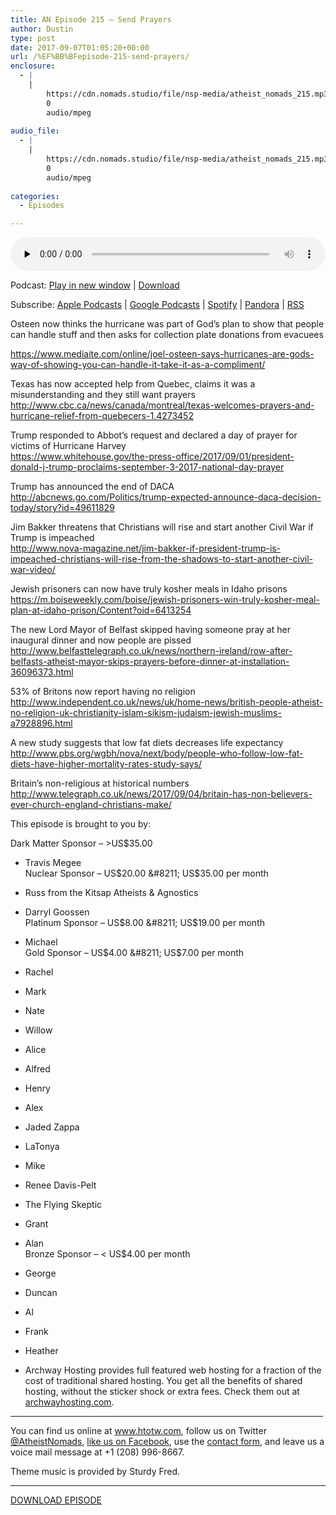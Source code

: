 ```yaml
---
title: AN Episode 215 – Send Prayers
author: Dustin
type: post
date: 2017-09-07T01:05:20+00:00
url: /%EF%BB%BFepisode-215-send-prayers/
enclosure:
  - |
    |
        https://cdn.nomads.studio/file/nsp-media/atheist_nomads_215.mp3
        0
        audio/mpeg
        
audio_file:
  - |
    |
        https://cdn.nomads.studio/file/nsp-media/atheist_nomads_215.mp3
        0
        audio/mpeg
        
categories:
  - Episodes

---
```

<div itemscope itemtype="http://schema.org/AudioObject">
  <meta itemprop="name" content="%EF%BB%BFEpisode 215 &#8211; Send Prayers" />
  
  <meta itemprop="uploadDate" content="2017-09-06T19:05:20-06:00" />
  
  <meta itemprop="encodingFormat" content="audio/mpeg" />
  
  <meta itemprop="description" content="Osteen now thinks the hurricane was part of God's plan to show that people can handle stuff and then asks for collection plate donations from evacuees
https://www.mediaite.com/online/joel-osteen-says-hurricanes-are-gods-way-of-showing-you-can-handle-..." />
  
  <meta itemprop="contentUrl" content="https://dts.podtrac.com/redirect.mp3/cdn.nomads.studio/file/nsp-media/atheist_nomads_215.mp3" />
  </p> 
  
  <div class="powerpress_player" id="powerpress_player_8478">
    <audio class="wp-audio-shortcode" id="audio-1618-222" preload="none" style="width: 100%;" controls="controls"><source type="audio/mpeg" src="https://dts.podtrac.com/redirect.mp3/cdn.nomads.studio/file/nsp-media/atheist_nomads_215.mp3?_=222" /><a href="https://dts.podtrac.com/redirect.mp3/cdn.nomads.studio/file/nsp-media/atheist_nomads_215.mp3">https://dts.podtrac.com/redirect.mp3/cdn.nomads.studio/file/nsp-media/atheist_nomads_215.mp3</a></audio>
  </div>
</div>

<p class="powerpress_links powerpress_links_mp3">
  Podcast: <a href="https://dts.podtrac.com/redirect.mp3/cdn.nomads.studio/file/nsp-media/atheist_nomads_215.mp3" class="powerpress_link_pinw" target="_blank" title="Play in new window" onclick="return powerpress_pinw('https://htotw.com/?powerpress_pinw=1618-podcast');" rel="nofollow">Play in new window</a> | <a href="https://dts.podtrac.com/redirect.mp3/cdn.nomads.studio/file/nsp-media/atheist_nomads_215.mp3" class="powerpress_link_d" title="Download" rel="nofollow" download="atheist_nomads_215.mp3">Download</a>
</p>

<p class="powerpress_links powerpress_subscribe_links">
  Subscribe: <a href="https://podcasts.apple.com/us/podcast/humanists-take-on-the-world/id530050098?mt=2&ls=1" class="powerpress_link_subscribe powerpress_link_subscribe_itunes" target="_blank" title="Subscribe on Apple Podcasts" rel="nofollow">Apple Podcasts</a> | <a href="https://www.google.com/podcasts?feed=aHR0cDovL2F0aGVpc3Rub21hZHMubGlic3luLmNvbS9yc3M%3D" class="powerpress_link_subscribe powerpress_link_subscribe_googleplay" target="_blank" title="Subscribe on Google Podcasts" rel="nofollow">Google Podcasts</a> | <a href="https://open.spotify.com/show/3LzK2xZGike6Tc1GEMtMbr?si=LieN9SNuTpq96smuaUsH8A" class="powerpress_link_subscribe powerpress_link_subscribe_spotify" target="_blank" title="Subscribe on Spotify" rel="nofollow">Spotify</a> | <a href="https://www.pandora.com/podcast/atheist-nomads/PC:10122?corr=62071012&part=ug" class="powerpress_link_subscribe powerpress_link_subscribe_pandora" target="_blank" title="Subscribe on Pandora" rel="nofollow">Pandora</a> | <a href="https://htotw.com/feed/podcast/" class="powerpress_link_subscribe powerpress_link_subscribe_rss" target="_blank" title="Subscribe via RSS" rel="nofollow">RSS</a>
</p>

<center>
</center>Osteen now thinks the hurricane was part of God&#8217;s plan to show that people can handle stuff and then asks for collection plate donations from evacuees

  
<https://www.mediaite.com/online/joel-osteen-says-hurricanes-are-gods-way-of-showing-you-can-handle-it-take-it-as-a-compliment/>

Texas has now accepted help from Quebec, claims it was a misunderstanding and they still want prayers  
<http://www.cbc.ca/news/canada/montreal/texas-welcomes-prayers-and-hurricane-relief-from-quebecers-1.4273452>

Trump responded to Abbot’s request and declared a day of prayer for victims of Hurricane Harvey  
<https://www.whitehouse.gov/the-press-office/2017/09/01/president-donald-j-trump-proclaims-september-3-2017-national-day-prayer>

Trump has announced the end of DACA  
<http://abcnews.go.com/Politics/trump-expected-announce-daca-decision-today/story?id=49611829>

Jim Bakker threatens that Christians will rise and start another Civil War if Trump is impeached  
<http://www.nova-magazine.net/jim-bakker-if-president-trump-is-impeached-christians-will-rise-from-the-shadows-to-start-another-civil-war-video/>

Jewish prisoners can now have truly kosher meals in Idaho prisons  
<https://m.boiseweekly.com/boise/jewish-prisoners-win-truly-kosher-meal-plan-at-idaho-prison/Content?oid=6413254>

The new Lord Mayor of Belfast skipped having someone pray at her inaugural dinner and now people are pissed  
<http://www.belfasttelegraph.co.uk/news/northern-ireland/row-after-belfasts-atheist-mayor-skips-prayers-before-dinner-at-installation-36096373.html>

53% of Britons now report having no religion  
<http://www.independent.co.uk/news/uk/home-news/british-people-atheist-no-religion-uk-christianity-islam-sikism-judaism-jewish-muslims-a7928896.html>

A new study suggests that low fat diets decreases life expectancy  
<http://www.pbs.org/wgbh/nova/next/body/people-who-follow-low-fat-diets-have-higher-mortality-rates-study-says/>

Britain’s non-religious at historical numbers  
<http://www.telegraph.co.uk/news/2017/09/04/britain-has-non-believers-ever-church-england-christians-make/>

This episode is brought to you by:

Dark Matter Sponsor &#8211; >US$35.00  
* Travis Megee  
Nuclear Sponsor &#8211; US$20.00 &#8211; US$35.00 per month  
* Russ from the Kitsap Atheists & Agnostics  
* Darryl Goossen  
Platinum Sponsor &#8211; US$8.00 &#8211; US$19.00 per month  
* Michael  
Gold Sponsor &#8211; US$4.00 &#8211; US$7.00 per month  
* Rachel  
* Mark  
* Nate  
* Willow  
* Alice  
* Alfred  
* Henry  
* Alex  
* Jaded Zappa  
* LaTonya  
* Mike  
* Renee Davis-Pelt  
* The Flying Skeptic  
* Grant  
* Alan  
Bronze Sponsor &#8211; < US$4.00 per month  
* George  
* Duncan  
* Al  
* Frank  
* Heather

* Archway Hosting provides full featured web hosting for a fraction of the cost of traditional shared hosting. You get all the benefits of shared hosting, without the sticker shock or extra fees. Check them out at <a href="http://archwayhosting.com/" target="_blank" rel="noopener">archwayhosting.com</a>.

<hr width="500" />

You can find us online at <a href="https://www.htotw.com/" target="_blank" rel="noopener">www.htotw.com</a>, follow us on Twitter <a href="https://htotw.com/twitter" target="_blank" rel="noopener">@AtheistNomads</a>, <a href="https://htotw.com/facebook" target="_blank" rel="noopener">like us on Facebook</a>, use the [contact form](https://htotw.com/contact), and leave us a voice mail message at +1 (208) 996-8667.

Theme music is provided by Sturdy Fred.

<hr width="”500”" />

[DOWNLOAD EPISODE][1]

 [1]: https://dts.podtrac.com/redirect.mp3/cdn.nomads.studio/file/nsp-media/atheist_nomads_215.mp3